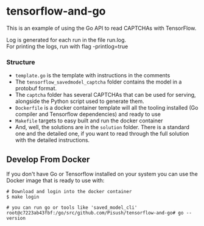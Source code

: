 # tensorflow-and-go
This is an example of using the Go API to read CAPTCHAs with TensorFlow. 

Log is generated for each run in the file run.log.  
For printing the logs, run with flag -printlog=true

### Structure
- `template.go` is the template with instructions in the comments
- The `tensorflow_savedmodel_captcha` folder contains the model in a protobuf format.
- The `captcha` folder has several CAPTCHAs that can be used for serving, alongside the Python script used to generate them.
- `Dockerfile` is a docker container template will all the tooling installed (Go compiler and Tensorflow dependencies) and ready to use
- `Makefile` targets to easy built and run the docker container
- And, well, the solutions are in the `solution` folder. There is a standard one and the detailed one, if you want to read through the full solution with the detailed instructions.


## Develop From Docker

If you don't have Go or Tensorflow installed on your system you can use the Docker image that is ready to use with:

```
# Download and login into the docker container
$ make login

# you can run go or tools like 'saved_model_cli'
root@c7223ab43fbf:/go/src/github.com/Pisush/tensorflow-and-go# go --version

```



